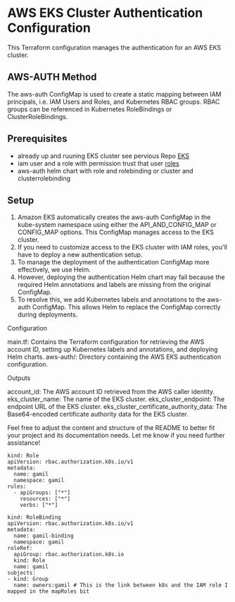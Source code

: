 


# AWS EKS Cluster Authentication Configuration

This Terraform configuration manages the authentication for an AWS EKS cluster.



## AWS-AUTH Method

The aws-auth ConfigMap is used to create a static mapping between IAM principals, i.e. IAM Users and Roles, and Kubernetes RBAC groups. RBAC groups can be referenced in Kubernetes RoleBindings or ClusterRoleBindings.



## Prerequisites

- already up and ruuning EKS cluster see pervious Repo [EKS](https://github.com/xsalahdinX/terraform-eks-cluster)
- iam user and a role with permission trust that user [roles](https://github.com/xsalahdinX/terraform-eks-cluster/blob/main/user_roles/roles.tf)
- aws-auth helm chart  with role and rolebinding or cluster and clusterrolebinding
  

## Setup

1. Amazon EKS automatically creates the aws-auth ConfigMap in the kube-system namespace using either the API_AND_CONFIG_MAP or CONFIG_MAP options. This ConfigMap 
   manages access to the EKS cluster.
2. If you need to customize access to the EKS cluster with IAM roles, you'll have to deploy a new authentication setup.
3. To manage the deployment of the authentication ConfigMap more effectively, we use Helm.
4. However, deploying the authentication Helm chart may fail because the required Helm annotations and labels are missing from the original ConfigMap.
5. To resolve this, we add Kubernetes labels and annotations to the aws-auth ConfigMap. This allows Helm to replace the ConfigMap correctly during deployments.


Configuration

main.tf: Contains the Terraform configuration for retrieving the AWS account ID, setting up Kubernetes labels and annotations, and deploying Helm charts.
aws-auth/: Directory containing the AWS EKS authentication configuration.



Outputs

account_id: The AWS account ID retrieved from the AWS caller identity.
eks_cluster_name: The name of the EKS cluster.
eks_cluster_endpoint: The endpoint URL of the EKS cluster.
eks_cluster_certificate_authority_data: The Base64-encoded certificate authority data for the EKS cluster.



Feel free to adjust the content and structure of the README to better fit your project and its documentation needs. Let me know if you need further assistance!




```
kind: Role
apiVersion: rbac.authorization.k8s.io/v1
metadata:
  name: gamil
  namespace: gamil
rules:
  - apiGroups: ["*"]
    resources: ["*"]
    verbs: ["*"]
```

```
kind: RoleBinding
apiVersion: rbac.authorization.k8s.io/v1
metadata:
  name: gamil-binding
  namespace: gamil
roleRef:
  apiGroup: rbac.authorization.k8s.io
  kind: Role
  name: gamil
subjects:
- kind: Group
  name: owners:gamil # This is the link between k8s and the IAM role I mapped in the mapRoles bit
```

